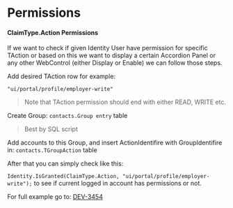 # Permissions

#### ClaimType.Action Permissions <a href="#permissions-claimtype.actionpermissions" id="permissions-claimtype.actionpermissions"></a>

If we want to check if given Identity User have permission for specific TAction or based on this we want to display a certain Accordion Panel or any other WebControl (either Display or Enable) we can follow those steps.

Add desired TAction row for example:

`"ui/portal/profile/employer-write"`

> Note that TAction permission should end with either READ, WRITE etc.

Create Group: `contacts.Group entry` table

> Best by SQL script

Add accounts to this Group, and insert ActionIdentifire with GroupIdentifire in: `contacts.TGroupAction` table

After that you can simply check like this:

`Identity.IsGranted(ClaimType.Action, "ui/portal/profile/employer-write");` to see if current logged in account has permissions or not.

For full example go to: [DEV-3454](https://insite.atlassian.net/browse/DEV-3454)
